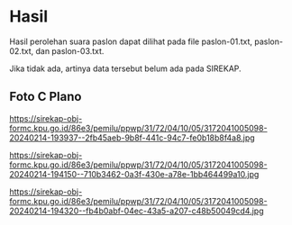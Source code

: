 # Hasil

Hasil perolehan suara paslon dapat dilihat pada file paslon-01.txt, paslon-02.txt, dan paslon-03.txt.

Jika tidak ada, artinya data tersebut belum ada pada SIREKAP.

## Foto C Plano

https://sirekap-obj-formc.kpu.go.id/86e3/pemilu/ppwp/31/72/04/10/05/3172041005098-20240214-193937--2fb45aeb-9b8f-441c-94c7-fe0b18b8f4a8.jpg

https://sirekap-obj-formc.kpu.go.id/86e3/pemilu/ppwp/31/72/04/10/05/3172041005098-20240214-194150--710b3462-0a3f-430e-a78e-1bb464499a10.jpg

https://sirekap-obj-formc.kpu.go.id/86e3/pemilu/ppwp/31/72/04/10/05/3172041005098-20240214-194320--fb4b0abf-04ec-43a5-a207-c48b50049cd4.jpg
